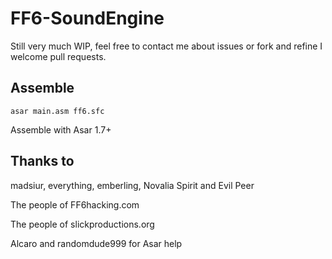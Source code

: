 # FF6-SoundEngine

Still very much WIP, feel free to contact me about issues or fork and refine I welcome pull requests.

## Assemble

```
asar main.asm ff6.sfc
```

Assemble with Asar 1.7+

## Thanks to

madsiur, everything, emberling, Novalia Spirit and Evil Peer

The people of FF6hacking.com

The people of slickproductions.org

Alcaro and randomdude999 for Asar help
